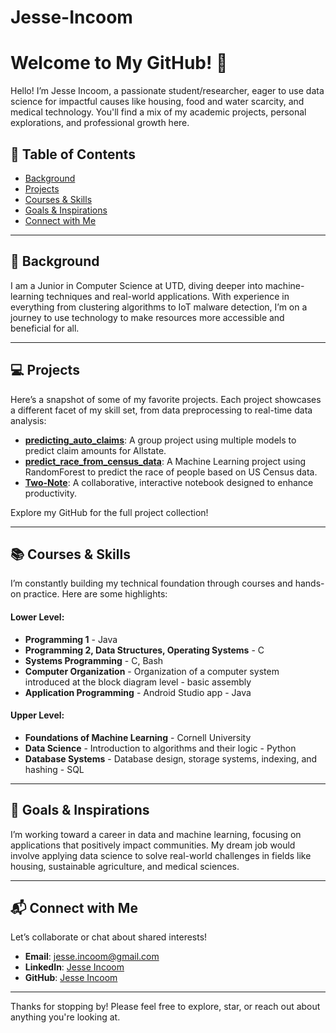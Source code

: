 # Jesse-Incoom


<!--
**AnushaAbdulla/AnushaAbdulla** is a ✨ _special_ ✨ repository because its `README.md` (this file) appears on your GitHub profile.
-->

# Welcome to My GitHub! 👋

Hello! I’m Jesse Incoom, a passionate student/researcher, eager to use data science for impactful causes like housing, food and water scarcity, and medical technology. You'll find a mix of my academic projects, personal explorations, and professional growth here. 

## 📖 Table of Contents
- [Background](#-Background)
- [Projects](#-Projects)
- [Courses & Skills](#-Courses--Skills)
- [Goals & Inspirations](#-Goals--Inspirations)
- [Connect with Me](#-Connect-with-Me)

---

## 🌟 Background

I am a Junior in Computer Science at UTD, diving deeper into machine-learning techniques and real-world applications. With experience in everything from clustering algorithms to IoT malware detection, I’m on a journey to use technology to make resources more accessible and beneficial for all.

---

## 💻 Projects

Here’s a snapshot of some of my favorite projects. Each project showcases a different facet of my skill set, from data preprocessing to real-time data analysis:

- **[predicting_auto_claims](https://github.com/Jess-TD/predicting_auto_claims)**: A group project using multiple models to predict claim amounts for Allstate.
- **[predict_race_from_census_data](https://github.com/AnushaAbdulla/predict_race_from_census_data)**: A Machine Learning project using RandomForest to predict the race of                                                                                                                     people based on US Census data.
- **[Two-Note](https://github.com/AnushaAbdulla/Two-Note)**: A collaborative, interactive notebook designed to enhance productivity.

Explore my GitHub for the full project collection!

---

## 📚 Courses & Skills

I’m constantly building my technical foundation through courses and hands-on practice. Here are some highlights:

#### **Lower Level**:
- **Programming 1** - Java
- **Programming 2, Data Structures, Operating Systems** - C
- **Systems Programming** - C, Bash
- **Computer Organization** - Organization of a computer system introduced at the block diagram level - basic assembly
- **Application Programming** - Android Studio app - Java
  
#### **Upper Level**:
- **Foundations of Machine Learning** - Cornell University
- **Data Science** - Introduction to algorithms and their logic - Python
- **Database Systems** - Database design, storage systems, indexing, and hashing - SQL

---

## 🚀 Goals & Inspirations

I’m working toward a career in data and machine learning, focusing on applications that positively impact communities. My dream job would involve applying data science to solve real-world challenges in fields like housing, sustainable agriculture, and medical sciences.

---

## 📬 Connect with Me

Let’s collaborate or chat about shared interests!  
- **Email**: jesse.incoom@gmail.com
- **LinkedIn**: [Jesse Incoom](https://www.linkedin.com/in/jesseincoom/)
- **GitHub**: [Jesse Incoom](https://github.com/Jesse-TD)
--- 

Thanks for stopping by! Please feel free to explore, star, or reach out about anything you're looking at. 
